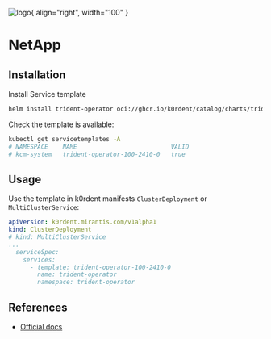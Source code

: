 ![logo](https://raw.githubusercontent.com/NetApp/trident/master/logo/trident.png){ align="right", width="100" }
# NetApp

## Installation
Install Service template
~~~bash
helm install trident-operator oci://ghcr.io/k0rdent/catalog/charts/trident-operator-service-template -n kcm-system
~~~

Check the template is available:
~~~bash
kubectl get servicetemplates -A
# NAMESPACE    NAME                          VALID
# kcm-system   trident-operator-100-2410-0   true
~~~

## Usage
Use the template in k0rdent manifests `ClusterDeployment` or `MultiClusterService`:
~~~yaml
apiVersion: k0rdent.mirantis.com/v1alpha1
kind: ClusterDeployment
# kind: MultiClusterService
...
  serviceSpec:
    services:
      - template: trident-operator-100-2410-0
        name: trident-operator
        namespace: trident-operator
~~~

## References
- [Official docs](https://docs.netapp.com/us-en/trident/index.html)
